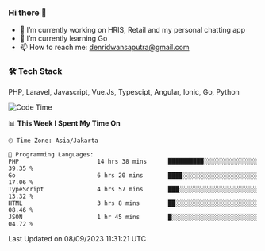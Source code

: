 ### Hi there 👋

- 🔭 I’m currently working on HRIS, Retail and my personal chatting app
- 🌱 I’m currently learning Go
- 📫 How to reach me: denridwansaputra@gmail.com


### 🛠 Tech Stack
PHP, Laravel, Javascript, Vue.Js, Typescipt, Angular, Ionic, Go, Python


<!--START_SECTION:waka-->
![Code Time](http://img.shields.io/badge/Code%20Time-3%2C683%20hrs%2031%20mins-blue)

📊 **This Week I Spent My Time On** 

```text
🕑︎ Time Zone: Asia/Jakarta

💬 Programming Languages: 
PHP                      14 hrs 38 mins      ██████████░░░░░░░░░░░░░░░   39.35 % 
Go                       6 hrs 20 mins       ████░░░░░░░░░░░░░░░░░░░░░   17.06 % 
TypeScript               4 hrs 57 mins       ███░░░░░░░░░░░░░░░░░░░░░░   13.32 % 
HTML                     3 hrs 8 mins        ██░░░░░░░░░░░░░░░░░░░░░░░   08.46 % 
JSON                     1 hr 45 mins        █░░░░░░░░░░░░░░░░░░░░░░░░   04.72 % 
```


 Last Updated on 08/09/2023 11:31:21 UTC
<!--END_SECTION:waka-->
